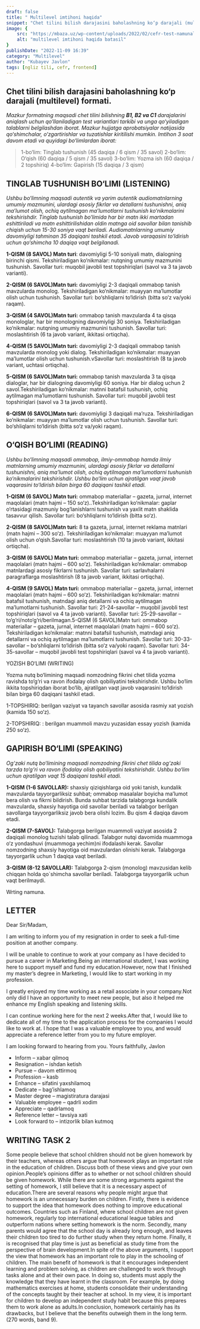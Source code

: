 ```yaml
---
draft: false
title: " Multilevel imtihoni haqida"
snippet: "Chet tilini bilish darajasini baholashning ko‘p darajali (multilevel) formati"
image: {
    src: "https://mbaza.uz/wp-content/uploads/2022/02/cefr-test-namunalari.png",
    alt: "multilevel imtihoni haqida batasil"
}
publishDate: "2022-11-09 16:39"
category: "Multilevel"
author: "Kubayev Javlon"
tags: [ngliz tili, cefr, frontend]
---
```


## Chet tilini bilish darajasini baholashning ko‘p darajali (multilevel) formati.

*Mazkur formatning maqsadi chet tilini bilishning **B1, B2 va C1** darajalarini aniqlash uchun qo‘llaniladigan test variantlari tarkibi va unga qo‘yiladigan talablarni belgilashdan iborat. Mazkur hujjatga aprobatsiyalar natijasida qo‘shimchalar, o‘zgartirishlar va tuzatishlar kiritilishi mumkin. Imtihon 3 soat davom etadi va quyidagi bo‘limlardan iborat:*

> 1-bo‘lim: Tinglab tushunish (45 daqiqa / 6 qism / 35 savol) 2-bo‘lim: O‘qish (60 daqiqa / 5 qism / 35 savol) 3-bo‘lim: Yozma ish (60 daqiqa / 2 topshiriq) 4-bo‘lim: Gapirish (15 daqiqa / 3 qism)

## TINGLAB TUSHUNISH BO‘LIMI (LISTENING)

*Ushbu bo‘limning maqsadi autentik va yarim autentik audiomatnlarning umumiy mazmunini, ulardagi asosiy fikrlar va detallarni tushunishni, aniq ma’lumot olish, ochiq aytilmagan ma’lumotlarni tushunish ko‘nikmalarini tekshirishdir. Tinglab tushunish bo‘limida har bir matn ikki martadan eshittiriladi va matn eshittirilishidan oldin matnga oid savollar bilan tanishib chiqish uchun 15-30 soniya vaqt beriladi. Audiomatnlarning umumiy davomiyligi tahminan 35 daqiqani tashkil etadi. Javob varaqasini to‘ldirish uchun qo‘shimcha 10 daqiqa vaqt belgilanadi.*

**1-QISM (8 SAVOL) Matn turi**: davomiyligi 5-10 soniyali matn, dialogning birinchi qismi. Tekshiriladigan ko‘nikmalar: nutqning umumiy mazmunini tushunish. Savollar turi: muqobil javobli test topshiriqlari (savol va 3 ta javob varianti).

**2-QISM (6 SAVOL)Matn turi:** davomiyligi 2-3 daqiqali ommabop tanish mavzularda monolog. Tekshiriladigan ko‘nikmalar: muayyan ma’lumotlar olish uchun tushunish. Savollar turi: bo‘shliqlarni to‘ldirish (bitta so‘z va/yoki raqam).

**3-QISM (4 SAVOL)Matn turi:** ommabop tanish mavzularda 4 ta qisqa monologlar, har bir monologning davomiyligi 30 soniya. Tekshiriladigan ko‘nikmalar: nutqning umumiy mazmunini tushunish. Savollar turi: moslashtirish (6 ta javob variant, ikkitasi ortiqcha).

**4-QISM (5 SAVOL)Matn turi:** davomiyligi 2-3 daqiqali ommabop tanish mavzularda monolog yoki dialog. Tekshiriladigan ko‘nikmalar: muayyan ma’lumotlar olish uchun tushunish.vSavollar turi: moslashtirish (8 ta javob variant, uchtasi ortiqcha).

**5-QISM (6 SAVOL)Matn turi:** ommabop tanish mavzularda 3 ta qisqa dialoglar, har bir dialogning davomiyligi 60 soniya. Har bir dialog uchun 2 savol.Tekshiriladigan ko‘nikmalar: matnni batafsil tushunish, ochiq aytilmagan ma’lumotlarni tushunish. Savollar turi: muqobil javobli test topshiriqlari (savol va 3 ta javob varianti).

**6-QISM (6 SAVOL)Matn turi:** davomiyligi 3 daqiqali ma’ruza. Tekshiriladigan ko‘nikmalar: muayyan ma’lumotlar olish uchun tushunish. Savollar turi: bo‘shliqlarni to‘ldirish (bitta so‘z va/yoki raqam).

## O‘QISH BO‘LIMI (READING)

*Ushbu bo‘limning maqsadi ommabop, ilmiy-ommabop hamda ilmiy matnlarning umumiy mazmunini, ulardagi asosiy fikrlar va detallarni tushunishni, aniq ma’lumot olish, ochiq aytilmagan ma’lumotlarni tushunish ko‘nikmalarini tekshirishdir. Ushbu bo‘lim uchun ajratilgan vaqt javob vaqarasini to‘ldirish bilan birga 60 daqiqani tashkil etadi.*

**1-QISM (6 SAVOL) Matn turi:** ommabop materiallar – gazeta, jurnal, internet maqolalari (matn hajmi – 150 so‘z)..Tekshiriladigan ko‘nikmalar: gaplar o‘rtasidagi mazmuniy bog‘lanishlarni tushunish va yaxlit matn shaklida tasavvur qilish. Savollar turi: bo‘shliqlarni to‘ldirish (bitta so‘z).

**2-QISM (8 SAVOL)Matn turi:** 8 ta gazeta, jurnal, internet reklama matnlari (matn hajmi – 300 so‘z). Tekshiriladigan ko‘nikmalar: muayyan ma’lumot olish uchun o‘qish.Savollar turi: moslashtirish (10 ta javob variant, ikkitasi ortiqcha).

**3-QISM (6 SAVOL) Matn turi:** ommabop materiallar – gazeta, jurnal, internet maqolalari (matn hajmi – 600 so‘z). Tekshiriladigan ko‘nikmalar: ommabop matnlardagi asosiy fikrlarni tushunish. Savollar turi: sarlavhalarni paragraflarga moslashtirish (8 ta javob variant, ikkitasi ortiqcha).

**4-QISM (9 SAVOL) Matn turi:** ommabop materiallar – gazeta, jurnal, internet maqolalari (matn hajmi – 600 so‘z). Tekshiriladigan ko‘nikmalar: matnni batafsil tushunish, matndagi aniq detallarni va ochiq aytilmagan ma’lumotlarni tushunish. Savollar turi: 21-24-savollar – muqobil javobli test topshiriqlari (savol va 4 ta javob varianti). Savollar turi: 25-29-savollar – to‘g‘ri/noto‘g‘ri/berilmagan.5-QISM (6 SAVOL)Matn turi: ommabop materiallar – gazeta, jurnal, internet maqolalari (matn hajmi – 600 so‘z). Tekshiriladigan ko‘nikmalar: matnni batafsil tushunish, matndagi aniq detallarni va ochiq aytilmagan ma’lumotlarni tushunish. Savollar turi: 30-33-savollar – bo‘shliqlarni to‘ldirish (bitta so‘z va/yoki raqam). Savollar turi: 34-35-savollar – muqobil javobli test topshiriqlari (savol va 4 ta javob varianti).

YOZISH BO‘LIMI (WRITING)

Yozma nutq bo‘limining maqsadi nomzodning fikrini chet tilida yozma ravishda to‘g‘ri va ravon ifodalay olish qobiliyatini tekshirishdir. Ushbu bo‘lim ikkita topshiriqdan iborat bo‘lib, ajratilgan vaqt javob vaqarasini to‘ldirish bilan birga 60 daqiqani tashkil etadi.

1-TOPSHIRIQ: berilgan vaziyat va tayanch savollar asosida rasmiy xat yozish (kamida 150 so‘z).

2-TOPSHIRIQ: : berilgan muammoli mavzu yuzasidan essay yozish (kamida 250 so‘z).

## GAPIRISH BO‘LIMI (SPEAKING)

*Og‘zaki nutq bo‘limining maqsadi nomzodning fikrini chet tilida og‘zaki tarzda to‘g‘ri va ravon ifodalay olish qobiliyatini tekshirishdir. Ushbu bo‘lim uchun ajratilgan vaqt 15 daqiqani tashkil etadi.*

**1-QISM (1-6 SAVOLLAR):** shaxsiy qiziqishlarga oid yoki tanish, kundalik mavzularda tayyorgarliksiz suhbat; ommabop masalalar boyicha ma’lumot bera olish va fikrni bildirish. Bunda suhbat tarzida talabgorga kundalik mavzularda, shaxsiy hayotiga oid savollar beriladi va talabgor berilgan savollarga tayyorgarliksiz javob bera olishi lozim. Bu qism 4 daqiqa davom etadi.

**2-QISM (7-SAVOL):** Talabgorga berilgan muammoli vaziyat asosida 2 daqiqali monolog tuzishi talab qilinadi. Talabgor nutqi davomida muammoga o‘z yondashuvi (muammoga yechim)ni ifodalashi kerak. Savollar nomzodning shaxsiy hayotiga oid mavzulardan olinishi kerak. Talabgorga tayyorgarlik uchun 1 daqiqa vaqt beriladi.

**3-QISM (8-12 SAVOLLAR):** Talabgorga 2-qism (monolog) mavzusidan kelib chiqqan holda qo`shimcha savollar beriladi. Talabgorga tayyorgarlik uchun vaqt berilmaydi.

Wrting namuna.
## LETTER
Dear Sir/Madam,

I am writing to inform you of my resignation in order to seek a full-time position at another company.

I will be unable to continue to work at your company as I have decided to pursue a career in Marketing.Being an international student, I was working here to support myself and fund my education.However, now that I finished my master’s degree in Marketing, I would like to start working in my profession.

I greatly enjoyed my time working as a retail associate in your company.Not only did I have an opportunity to meet new people, but also it helped me enhance my English speaking and listening skills.

I can continue working here for the next 2 weeks.After that, I would like to dedicate all of my time to the application process for the companies I would like to work at. I hope that I was a valuable employee to you, and would appreciate a reference letter from you to my future employer.

I am looking forward to hearing from you.
Yours faithfully,
Javlon

- Inform – xabar qilmoq
- Resignation – ishdan ketish
- Pursue – davom ettirmoq
- Profession – kasb
- Enhance – sifatini yaxshilamoq
- Dedicate – bag’ishlamoq
- Master degree – magistiratura darajasi
- Valuable employee – qadrli xodim
- Appreciate – qadrlamoq
- Reference letter – tavsiya xati
- Look forward to – intizorlik bilan kutmoq

## WRITING TASK 2 
Some people believe that school children should not be given homework by their teachers, whereas others argue that homework plays an important role in the education of children. Discuss both of these views and give your own opinion.People’s opinions differ as to whether or not school children should be given homework. While there are some strong arguments against the setting of homework, I still believe that it is a necessary aspect of education.There are several reasons why people might argue that homework is an unnecessary burden on children. Firstly, there is evidence to support the idea that homework does nothing to improve educational outcomes. Countries such as Finland, where school children are not given homework, regularly top international educational league tables and outperform nations where setting homework is the norm. Secondly, many parents would agree that the school day is already long enough, and leaves their children too tired to do further study when they return home. Finally, it is recognised that play time is just as beneficial as study time from the perspective of brain development.In spite of the above arguments, I support the view that homework has an important role to play in the schooling of children. The main benefit of homework is that it encourages independent learning and problem solving, as children are challenged to work through tasks alone and at their own pace. In doing so, students must apply the knowledge that they have learnt in the classroom. For example, by doing mathematics exercises at home, students consolidate their understanding of the concepts taught by their teacher at school. In my view, it is important for children to develop an independent study habit because this prepares them to work alone as adults.In conclusion, homework certainly has its drawbacks, but I believe that the benefits outweigh them in the long term.(270 words, band 9).



